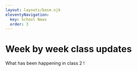 ```yaml
---
layout: layouts/base.njk
eleventyNavigation:
  key: School News
  order: 3
---
```

# Week by week class updates

What has been happening in class 2 !
